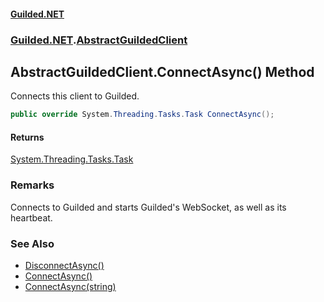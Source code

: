 
#### [Guilded.NET](Guilded_NET 'Guilded.NET')
### [Guilded.NET](Guilded_NET#Guilded_NET 'Guilded.NET').[AbstractGuildedClient](AbstractGuildedClient 'Guilded.NET.AbstractGuildedClient')
## AbstractGuildedClient.ConnectAsync() Method

Connects this client to Guilded.
```csharp
public override System.Threading.Tasks.Task ConnectAsync();
```


#### Returns
[System.Threading.Tasks.Task](https://docs.microsoft.com/en-us/dotnet/api/System.Threading.Tasks.Task 'System.Threading.Tasks.Task')

### Remarks
  
Connects to Guilded and starts Guilded's WebSocket, as well as its heartbeat.

### See Also
- [DisconnectAsync()](AbstractGuildedClient_DisconnectAsync() 'Guilded.NET.AbstractGuildedClient.DisconnectAsync()')
- [ConnectAsync()](GuildedBotClient_ConnectAsync() 'Guilded.NET.GuildedBotClient.ConnectAsync()')
- [ConnectAsync(string)](GuildedBotClient_ConnectAsync(string) 'Guilded.NET.GuildedBotClient.ConnectAsync(string)')
